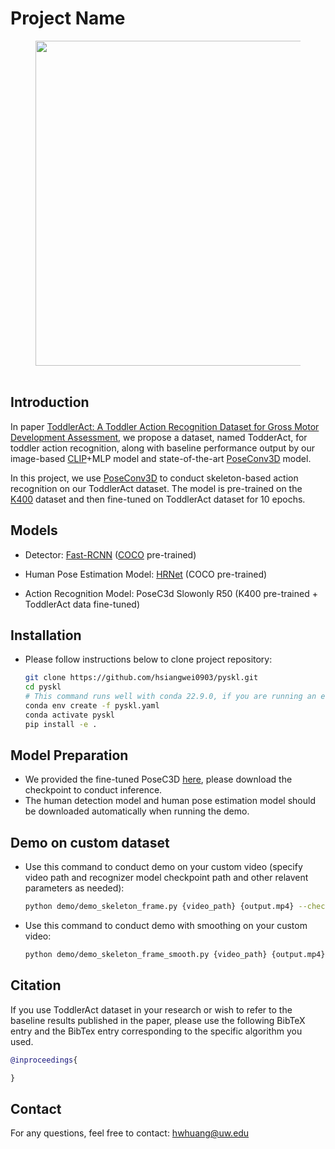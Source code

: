 # Project Name

<!-- TODO:  add ToddlerAct Paper Link-->
<div id="wrapper" align="center">
<figure>
  <img src="demo_output.gif" width="520px">&emsp;
</figure>
</div>

## Introduction
In paper [ToddlerAct: A Toddler Action Recognition Dataset for Gross Motor Development Assessment](), we propose a dataset, named TodderAct, for toddler action recognition, along with baseline performance output by our image-based [CLIP](https://arxiv.org/pdf/2103.00020)+MLP model and state-of-the-art [PoseConv3D](https://arxiv.org/abs/2104.13586) model.

In this project, we use [PoseConv3D](https://arxiv.org/abs/2104.13586) to conduct skeleton-based action recognition on our ToddlerAct dataset. The model is pre-trained on the [K400](https://arxiv.org/pdf/1705.06950v1) dataset and then fine-tuned on ToddlerAct dataset for 10 epochs.

## Models
- Detector: [Fast-RCNN](https://arxiv.org/abs/1506.01497) ([COCO](https://cocodataset.org/#home) pre-trained)

- Human Pose Estimation Model: [HRNet](https://arxiv.org/abs/1908.07919) (COCO pre-trained)

- Action Recognition Model: PoseC3d Slowonly R50 (K400 pre-trained + ToddlerAct data fine-tuned)

## Installation
- Please follow instructions below to clone project repository:
    ```bash
    git clone https://github.com/hsiangwei0903/pyskl.git
    cd pyskl
    # This command runs well with conda 22.9.0, if you are running an early conda version and got some errors, try to update your conda first
    conda env create -f pyskl.yaml
    conda activate pyskl
    pip install -e .
    ```

## Model Preparation
- We provided the fine-tuned PoseC3D [here](https://drive.google.com/drive/folders/18q9fkHnymgM816X2KrQ1k611WHATOmxd), please download the checkpoint to conduct inference.
- The human detection model and human pose estimation model should be downloaded automatically when running the demo.

## Demo on custom dataset
- Use this command to conduct demo on your custom video (specify video path and recognizer model checkpoint path and other relavent parameters as needed):
    ```bash
    python demo/demo_skeleton_frame.py {video_path} {output.mp4} --checkpoint {checkpoint_path} --det-score-thr {we use 0.4}
    ```
- Use this command to conduct demo with smoothing on your custom video:
    ```bash
    python demo/demo_skeleton_frame_smooth.py {video_path} {output.mp4} --checkpoint {checkpoint path} --det-score-thr {we use 0.4} –-vote_length {default is 10}
    ```

## Citation

If you use ToddlerAct dataset in your research or wish to refer to the baseline results published in the paper, please use the following BibTeX entry and the BibTex entry corresponding to the specific algorithm you used.

```BibTeX
@inproceedings{

}
```

## Contact
For any questions, feel free to contact: hwhuang@uw.edu